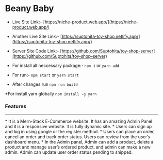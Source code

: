 # Beany Baby

* Live Site Link:- [https://niche-product.web.app/](https://niche-product.web.app/)
* Another Live Site Link:- [https://suptohita-toy-shop.netlify.app/](https://suptohita-toy-shop.netlify.app/)

* Server Site Code Link:- [https://github.com/Suptohita/toy-shop-server](https://github.com/Suptohita/toy-shop-server)

* For install all neccessary package:- `npm i` or `yarn add`
* For run:- `npm start` or `yarn start`
* After changes run `npm run build`

*For install yarn globally `npm install -g yarn`


<h3>Features</h3>
<hr>
* It is a Mern-Stack E-Commerce website. It has an amazing Admin Panel and it is a responsive website. It is fully dynamic site.
* Users can sign up and log in using google or the register method. 
* Users can place an order, cancel an order and track order status. Users can review from the user’s dashboard menu.
* In the Admin panel, Admin can add a product, delete a product and manage user’s ordered product, and admin can make a new admin. Admin can update user order status pending to shipped.
